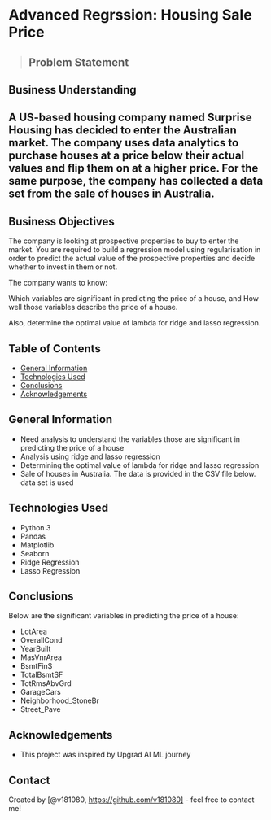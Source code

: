 # Advanced Regrssion: Housing Sale Price
> ## Problem Statement
## Business Understanding
## A US-based housing company named Surprise Housing has decided to enter the Australian market. The company uses data analytics to purchase houses at a price below their actual values and flip them on at a higher price. For the same purpose, the company has collected a data set from the sale of houses in Australia. 


## Business Objectives
The company is looking at prospective properties to buy to enter the market. You are required to build a regression model using regularisation in order to predict the actual value of the prospective properties and decide whether to invest in them or not.

The company wants to know:

Which variables are significant in predicting the price of a house, and
How well those variables describe the price of a house.

Also, determine the optimal value of lambda for ridge and lasso regression.
 

## Table of Contents
* [General Information](#general-information)
* [Technologies Used](#technologies-used)
* [Conclusions](#conclusions)
* [Acknowledgements](#acknowledgements)


## General Information
- Need analysis to understand the variables those are significant in predicting the price of a house
- Analysis using ridge and lasso regression
- Determining the optimal value of lambda for ridge and lasso regression
- Sale of houses in Australia. The data is provided in the CSV file below. data set is used


## Technologies Used
- Python 3
- Pandas
- Matplotlib
- Seaborn
- Ridge Regression
- Lasso Regression


## Conclusions
Below are the significant variables in predicting the price of a house:
- LotArea
- OverallCond
- YearBuilt
- MasVnrArea
- BsmtFinS
- TotalBsmtSF
- TotRmsAbvGrd
- GarageCars
- Neighborhood_StoneBr
- Street_Pave


## Acknowledgements
- This project was inspired by Upgrad AI ML journey


## Contact
Created by [@v181080, https://github.com/v181080] - feel free to contact me!
